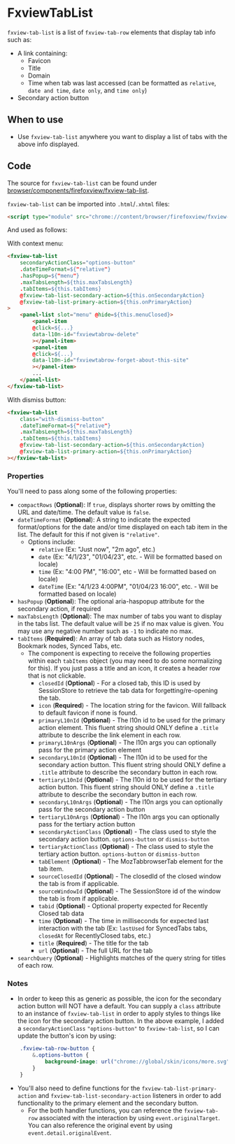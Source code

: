 # FxviewTabList

`fxview-tab-list` is a list of `fxview-tab-row` elements that display tab info such as:
* A link containing:
    * Favicon
    * Title
    * Domain
    * Time when tab was last accessed (can be formatted as `relative`, `date and time`, `date only`, and `time only`)
* Secondary action button

## When to use

* Use `fxview-tab-list` anywhere you want to display a list of tabs with the above info displayed.

## Code

The source for `fxview-tab-list` can be found under
[browser/components/firefoxview/fxview-tab-list](https://searchfox.org/mozilla-central/source/browser/components/firefoxview/fxview-tab-list.mjs).

`fxview-tab-list` can be imported into `.html`/`.xhtml` files:

```html
<script type="module" src="chrome://content/browser/firefoxview/fxview-tab-list.mjs"></script>
```

And used as follows:

With context menu:
```html
<fxview-tab-list
    secondaryActionClass="options-button"
    .dateTimeFormat=${"relative"}
    .hasPopup=${"menu"}
    .maxTabsLength=${this.maxTabsLength}
    .tabItems=${this.tabItems}
    @fxview-tab-list-secondary-action=${this.onSecondaryAction}
    @fxview-tab-list-primary-action=${this.onPrimaryAction}
>
    <panel-list slot="menu" @hide=${this.menuClosed}>
        <panel-item
        @click=${...}
        data-l10n-id="fxviewtabrow-delete"
        ></panel-item>
        <panel-item
        @click=${...}
        data-l10n-id="fxviewtabrow-forget-about-this-site"
        ></panel-item>
        ...
    </panel-list>
</fxview-tab-list>
```
With dismiss button:
```html
<fxview-tab-list
    class="with-dismiss-button"
    .dateTimeFormat=${"relative"}
    .maxTabsLength=${this.maxTabsLength}
    .tabItems=${this.tabItems}
    @fxview-tab-list-secondary-action=${this.onSecondaryAction}
    @fxview-tab-list-primary-action=${this.onPrimaryAction}
></fxview-tab-list>
```

### Properties

You'll need to pass along some of the following properties:
* `compactRows` (**Optional**): If `true`, displays shorter rows by omitting the URL and date/time. The default value is `false`.
* `dateTimeFormat` (**Optional**): A string to indicate the expected format/options for the date and/or time displayed on each tab item in the list. The default for this if not given is `"relative"`.
    * Options include:
        * `relative` (Ex: "Just now", "2m ago", etc.)
        * `date` (Ex: "4/1/23", "01/04/23", etc. - Will be formatted based on locale)
        * `time` (Ex: "4:00 PM", "16:00", etc - Will be formatted based on locale)
        * `dateTime` (Ex: "4/1/23 4:00PM", "01/04/23 16:00", etc. - Will be formatted based on locale)
* `hasPopup` (**Optional**): The optional aria-haspopup attribute for the secondary action, if required
* `maxTabsLength` (**Optional**): The max number of tabs you want to display in the tabs list. The default value will be `25` if no max value is given. You may use any negative number such as `-1` to indicate no max.
* `tabItems` (**Required**): An array of tab data such as History nodes, Bookmark nodes, Synced Tabs, etc.
    * The component is expecting to receive the following properties within each `tabItems` object (you may need to do some normalizing for this). If you just pass a title and an icon, it creates a header row that is not clickable.
        * `closedId` (**Optional**) - For a closed tab, this ID is used by SessionStore to retrieve the tab data for forgetting/re-opening the tab.
        * `icon` (**Required**) - The location string for the favicon. Will fallback to default favicon if none is found.
        * `primaryL10nId` (**Optional**) - The l10n id to be used for the primary action element. This fluent string should ONLY define a `.title` attribute to describe the link element in each row.
        * `primaryL10nArgs` (**Optional**) - The l10n args you can optionally pass for the primary action element
        * `secondaryL10nId` (**Optional**) -  The l10n id to be used for the secondary action button. This fluent string should ONLY define a `.title` attribute to describe the secondary button in each row.
        * `tertiaryL10nId` (**Optional**) -  The l10n id to be used for the tertiary action button. This fluent string should ONLY define a `.title` attribute to describe the secondary button in each row.
        * `secondaryL10nArgs` (**Optional**) - The l10n args you can optionally pass for the secondary action button
        * `tertiaryL10nArgs` (**Optional**) - The l10n args you can optionally pass for the tertiary action button
        * `secondaryActionClass` (**Optional**) - The class used to style the secondary action button. `options-button` or `dismiss-button`
        * `tertiaryActionClass` (**Optional**) - The class used to style the tertiary action button. `options-button` or `dismiss-button`
        * `tabElement` (**Optional**) - The MozTabbrowserTab element for the tab item.
        * `sourceClosedId` (**Optional**) - The closedId of the closed window the tab is from if applicable.
        * `sourceWindowId` (**Optional**) - The SessionStore id of the window the tab is from if applicable.
        * `tabid` (**Optional**) - Optional property expected for Recently Closed tab data
        * `time` (**Optional**) - The time in milliseconds for expected last interaction with the tab (Ex: `lastUsed` for SyncedTabs tabs, `closedAt` for RecentlyClosed tabs, etc.)
        * `title` (**Required**) - The title for the tab
        * `url` (**Optional**) - The full URL for the tab
* `searchQuery` (**Optional**) - Highlights matches of the query string for titles of each row.


### Notes

* In order to keep this as generic as possible, the icon for the secondary action button will NOT have a default. You can supply a `class` attribute to an instance of `fxview-tab-list` in order to apply styles to things like the icon for the secondary action button. In the above example, I added a `secondaryActionClass` `"options-button"` to `fxview-tab-list`, so I can update the button's icon by using:
```css
    .fxview-tab-row-button {
        &.options-button {
            background-image: url("chrome://global/skin/icons/more.svg");
        }
    }
```
* You'll also need to define functions for the `fxview-tab-list-primary-action` and `fxview-tab-list-secondary-action` listeners in order to add functionality to the primary element and the secondary button.
    * For the both handler functions, you can reference the `fxview-tab-row` associated with the interaction by using `event.originalTarget`. You can also reference the original event by using `event.detail.originalEvent`.
